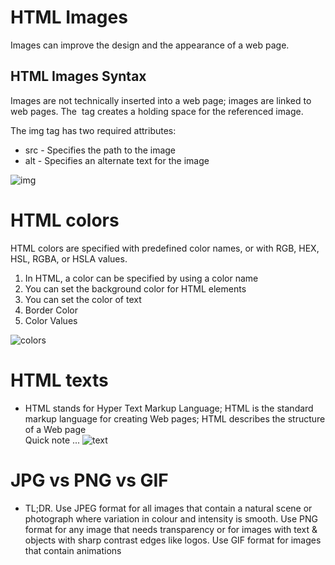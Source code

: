 # HTML Images  
 Images can improve the design and the appearance of a web page.  

## HTML Images Syntax  
Images are not technically inserted into a web page; images are linked to web pages. The <img> tag creates a holding space for the referenced image.  

The img tag has two required attributes:  
+ src - Specifies the path to the image  
+ alt - Specifies an alternate text for the image

![img](https://images.slideplayer.com/26/8482529/slides/slide_2.jpg)  



# HTML colors  
HTML colors are specified with predefined color names, or with RGB, HEX, HSL, RGBA, or HSLA values.  

1. In HTML, a color can be specified by using a color name  
2. You can set the background color for HTML elements  
3. You can set the color of text      
4. Border Color    
5. Color Values  

![colors](https://i.ytimg.com/vi/oeovZTgMj0Y/maxresdefault.jpg)  

# HTML texts  
+ HTML stands for Hyper Text Markup Language; HTML is the standard markup language for creating Web pages; HTML describes the structure of a Web page  
Quick note ... 
![text](https://image.slidesharecdn.com/introhtml-191225170344/95/intro-html-8-638.jpg?cb=1577293466)  

# JPG vs PNG vs GIF  
+ TL;DR. Use JPEG format for all images that contain a natural scene or photograph where variation in colour and intensity is smooth. Use PNG format for any image that needs transparency or for images with text & objects with sharp contrast edges like logos. Use GIF format for images that contain animations

